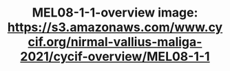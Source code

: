 ---
title: "MEL08-1-1-overview
image: https://s3.amazonaws.com/www.cycif.org/nirmal-vallius-maliga-2021/cycif-overview/MEL08-1-1"
layout: osd-exhibit
paper: config-HTA-MELATLAS-1
figure: MEL08-1-1-overview
---